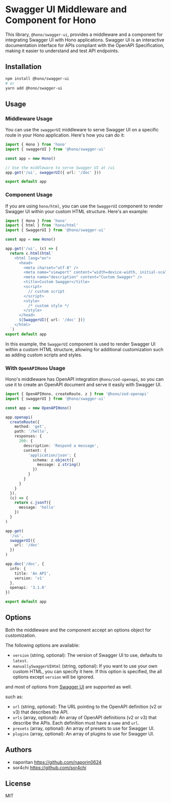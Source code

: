 # Swagger UI Middleware and Component for Hono

This library, `@hono/swagger-ui`, provides a middleware and a component for integrating Swagger UI with Hono applications. Swagger UI is an interactive documentation interface for APIs compliant with the OpenAPI Specification, making it easier to understand and test API endpoints.

## Installation

```bash
npm install @hono/swagger-ui
# or
yarn add @hono/swagger-ui
```

## Usage

### Middleware Usage

You can use the `swaggerUI` middleware to serve Swagger UI on a specific route in your Hono application. Here's how you can do it:

```ts
import { Hono } from 'hono'
import { swaggerUI } from '@hono/swagger-ui'

const app = new Hono()

// Use the middleware to serve Swagger UI at /ui
app.get('/ui', swaggerUI({ url: '/doc' }))

export default app
```

### Component Usage

If you are using `hono/html`, you can use the `SwaggerUI` component to render Swagger UI within your custom HTML structure. Here's an example:

```ts
import { Hono } from 'hono'
import { html } from 'hono/html'
import { SwaggerUI } from '@hono/swagger-ui'

const app = new Hono()

app.get('/ui', (c) => {
  return c.html(html`
    <html lang="en">
      <head>
        <meta charset="utf-8" />
        <meta name="viewport" content="width=device-width, initial-scale=1" />
        <meta name="description" content="Custom Swagger" />
        <title>Custom Swagger</title>
        <script>
          // custom script
        </script>
        <style>
          /* custom style */
        </style>
      </head>
      ${SwaggerUI({ url: '/doc' })}
    </html>
  `)
export default app
```

In this example, the `SwaggerUI` component is used to render Swagger UI within a custom HTML structure, allowing for additional customization such as adding custom scripts and styles.

### With `OpenAPIHono` Usage

Hono's middleware has OpenAPI integration `@hono/zod-openapi`, so you can use it to create an OpenAPI document and serve it easily with Swagger UI.

```ts
import { OpenAPIHono, createRoute, z } from '@hono/zod-openapi'
import { swaggerUI } from '@hono/swagger-ui'

const app = new OpenAPIHono()

app.openapi(
  createRoute({
    method: 'get',
    path: '/hello',
    responses: {
      200: {
        description: 'Respond a message',
        content: {
          'application/json': {
            schema: z.object({
              message: z.string()
            })
          }
        }
      }
    }
  }),
  (c) => {
    return c.jsonT({
      message: 'hello'
    })
  }
)

app.get(
  '/ui',
  swaggerUI({
    url: '/doc'
  })
)

app.doc('/doc', {
  info: {
    title: 'An API',
    version: 'v1'
  },
  openapi: '3.1.0'
})

export default app
```

## Options

Both the middleware and the component accept an options object for customization.

The following options are available:

- `version` (string, optional): The version of Swagger UI to use, defaults to `latest`.
- `manuallySwaggerUIHtml` (string, optional): If you want to use your own custom HTML, you can specify it here. If this option is specified, the all options except `version` will be ignored.

and most of options from [Swagger UI](
  https://swagger.io/docs/open-source-tools/swagger-ui/usage/configuration/
) are supported as well.

such as:
- `url` (string, optional): The URL pointing to the OpenAPI definition (v2 or v3) that describes the API.
- `urls` (array, optional): An array of OpenAPI definitions (v2 or v3) that describe the APIs. Each definition must have a `name` and `url`.
- `presets` (array, optional): An array of presets to use for Swagger UI.
- `plugins` (array, optional): An array of plugins to use for Swagger UI.

## Authors

- naporitan <https://github.com/naporin0624>
- sor4chi <https://github.com/sor4chi>

## License

MIT
